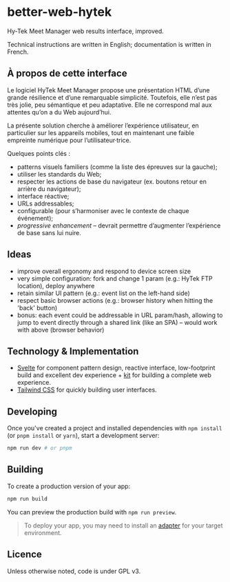 # better-web-hytek
Hy-Tek Meet Manager web results interface, improved.

Technical instructions are written in English; documentation is written in French.

## À propos de cette interface

Le logiciel HyTek Meet Manager propose une présentation HTML d’une grande résilience et d’une remarquable simplicité.
Toutefois, elle n’est pas très jolie, peu sémantique et peu adaptative.
Elle ne correspond mal aux attentes qu’on a du Web aujourd’hui.

La présente solution cherche à améliorer l’expérience utilisateur, en particulier sur les appareils mobiles, tout en maintenant une faible empreinte numérique pour l’utilisateur·trice.

Quelques points clés :

- patterns visuels familiers (comme la liste des épreuves sur la gauche);
- utiliser les standards du Web;
- respecter les actions de base du navigateur (ex. boutons retour en arrière du navigateur);
- interface réactive;
- URLs addressables;
- configurable (pour s’harmoniser avec le contexte de chaque événement);
- _progressive enhancement_ – devrait permettre d’augmenter l’expérience de base sans lui nuire.

## Ideas

- improve overall ergonomy and respond to device screen size
- very simple configuration: fork and change 1 param (e.g.: HyTek FTP location), deploy anywhere
- retain similar UI pattern (e.g.: event list on the left-hand side)
- respect basic browser actions (e.g.: browser history when hitting the 'back' button)
- bonus: each event could be addressable in URL param/hash, allowing to jump to event directly through a shared link (like an SPA) – would work with above (browser behavior)

## Technology & Implementation

- [Svelte](https://svelte.dev/) for component pattern design, reactive interface, low-footprint build and excellent dev experience + [kit](https://kit.svelte.dev/) for building a complete web experience.
- [Tailwind CSS](https://tailwindcss.com/) for quickly building user interfaces.

## Developing

Once you've created a project and installed dependencies with `npm install` (or `pnpm install` or `yarn`), start a development server:

```bash
npm run dev # or pnpm
```

## Building

To create a production version of your app:

```bash
npm run build
```

You can preview the production build with `npm run preview`.

> To deploy your app, you may need to install an [adapter](https://kit.svelte.dev/docs/adapters) for your target environment.


## Licence

Unless otherwise noted, code is under GPL v3.
